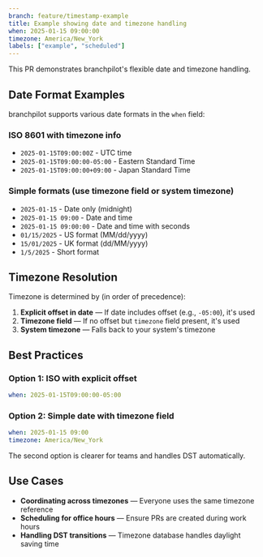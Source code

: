 ```yaml
---
branch: feature/timestamp-example
title: Example showing date and timezone handling
when: 2025-01-15 09:00:00
timezone: America/New_York
labels: ["example", "scheduled"]
---
```


This PR demonstrates branchpilot's flexible date and timezone handling.

## Date Format Examples

branchpilot supports various date formats in the `when` field:

### ISO 8601 with timezone info
- `2025-01-15T09:00:00Z` - UTC time
- `2025-01-15T09:00:00-05:00` - Eastern Standard Time
- `2025-01-15T09:00:00+09:00` - Japan Standard Time

### Simple formats (use timezone field or system timezone)
- `2025-01-15` - Date only (midnight)
- `2025-01-15 09:00` - Date and time
- `2025-01-15 09:00:00` - Date and time with seconds
- `01/15/2025` - US format (MM/dd/yyyy)
- `15/01/2025` - UK format (dd/MM/yyyy)
- `1/5/2025` - Short format

## Timezone Resolution

Timezone is determined by (in order of precedence):

1. **Explicit offset in date** — If date includes offset (e.g., `-05:00`), it's used
2. **Timezone field** — If no offset but `timezone` field present, it's used
3. **System timezone** — Falls back to your system's timezone

## Best Practices

### Option 1: ISO with explicit offset
```yaml
when: 2025-01-15T09:00:00-05:00
```

### Option 2: Simple date with timezone field
```yaml
when: 2025-01-15 09:00
timezone: America/New_York
```

The second option is clearer for teams and handles DST automatically.

## Use Cases

- **Coordinating across timezones** — Everyone uses the same timezone reference
- **Scheduling for office hours** — Ensure PRs are created during work hours
- **Handling DST transitions** — Timezone database handles daylight saving time